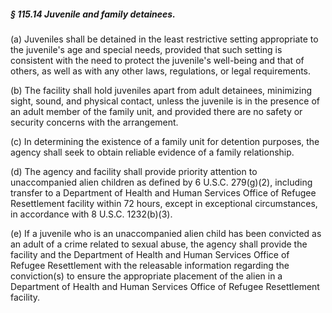 ##### § 115.14 Juvenile and family detainees. #####

(a) Juveniles shall be detained in the least restrictive setting appropriate to the juvenile's age and special needs, provided that such setting is consistent with the need to protect the juvenile's well-being and that of others, as well as with any other laws, regulations, or legal requirements.

(b) The facility shall hold juveniles apart from adult detainees, minimizing sight, sound, and physical contact, unless the juvenile is in the presence of an adult member of the family unit, and provided there are no safety or security concerns with the arrangement.

(c) In determining the existence of a family unit for detention purposes, the agency shall seek to obtain reliable evidence of a family relationship.

(d) The agency and facility shall provide priority attention to unaccompanied alien children as defined by 6 U.S.C. 279(g)(2), including transfer to a Department of Health and Human Services Office of Refugee Resettlement facility within 72 hours, except in exceptional circumstances, in accordance with 8 U.S.C. 1232(b)(3).

(e) If a juvenile who is an unaccompanied alien child has been convicted as an adult of a crime related to sexual abuse, the agency shall provide the facility and the Department of Health and Human Services Office of Refugee Resettlement with the releasable information regarding the conviction(s) to ensure the appropriate placement of the alien in a Department of Health and Human Services Office of Refugee Resettlement facility.